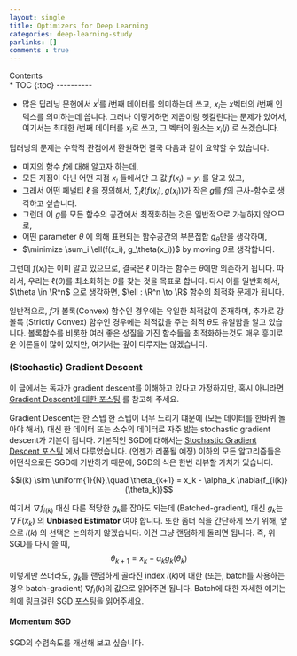 ```yaml
---
layout: single
title: Optimizers for Deep Learning
categories: deep-learning-study
parlinks: []
comments : true
---
```

<div id="toc">
Contents
</div>
* TOC
{:toc}
----------

* 많은 딥러닝 문헌에서 $x^i$를 $i$번째 데이터를 의미하는데 쓰고, $x_i$는 $x$벡터의 $i$번째 인덱스를 의미하는데 씁니다. 그러나 이렇게하면 제곱이랑 헷갈린다는 문제가 있어서, 여기서는 최대한 $i$번째 데이터를 $x_i$로 쓰고, 그 벡터의 원소는 $x_i(j)$ 로 쓰겠습니다.

딥러닝의 문제는 수학적 관점에서 환원하면 결국 다음과 같이 요약할 수 있습니다. 
- 미지의 함수 $f$에 대해 알고자 하는데, 
- 모든 지점이 아닌 어떤 지점 $x_i$ 들에서만 그 값 $f(x_i) = y_i$ 를 알고 있고, 
- 그래서 어떤 페널티 $\ell$ 을 정의해서, $\sum_i \ell(f(x_i), g(x_i))$가 작은 $g$를 $f$의 근사-함수로 생각하고 싶습니다.
- 그런데 이 $g$를 모든 함수의 공간에서 최적화하는 것은 일반적으로 가능하지 않으므로, 
- 어떤 parameter $\theta$ 에 의해 표현되는 함수공간의 부분집합 $g_\theta$만을 생각하며,
- $\minimize \sum_i \ell(f(x_i), g_\theta(x_i))$ by moving $\theta$로 생각합니다. 

그런데 $f(x_i)$는 이미 알고 있으므로, 결국은 $\ell$ 이라는 함수는 $\theta$에만 의존하게 됩니다. 따라서, 우리는 $\ell(\theta)$를 최소화하는 $\theta$를 찾는 것을 목표로 합니다. 다시 이를 일반화해서, $\theta \in \R^n$ 으로 생각하면, $\ell : \R^n \to \R$ 함수의 최적화 문제가 됩니다. 

일반적으로, $f$가 볼록(Convex) 함수인 경우에는 유일한 최적값이 존재하며, 추가로 강볼록 (Strictly Convex) 함수인 경우에는 최적값을 주는 최적 $\theta$도 유일함을 알고 있습니다. 볼록함수를 비롯한 여러 좋은 성질을 가진 함수들을 최적화하는것도 매우 흥미로운 이론들이 많이 있지만, 여기서는 깊이 다루지는 않겠습니다.

### (Stochastic) Gradient Descent
이 글에서는 독자가 gradient descent를 이해하고 있다고 가정하지만, 혹시 아니라면 [Gradient Descent에 대한 포스팅](/deep-learning-study/opt-and-gd) 를 참고해 주세요. 

Gradient Descent는 한 스텝 한 스텝이 너무 느리기 떄문에 (모든 데이터를 한바퀴 돌아야 해서), 대신 한 데이터 또는 소수의 데이터로 자주 밟는 stochastic gradient descent가 기본이 됩니다. 기본적인 SGD에 대해서는 [Stochastic Gradient Descent 포스팅](/deep-learning-study/sgd) 에서 다루었습니다. (언젠가 리폼될 예정) 이하의 모든 알고리즘들은 어떤식으로든 SGD에 기반하기 때문에, SGD의 식은 한번 리뷰할 가치가 있습니다. 

$$i(k) \sim \uniform{1}{N},\quad \theta_{k+1} = x_k - \alpha_k \nabla{f_{i(k)}(\theta_k)}$$

여기서 $\nabla f_{i(k)}$ 대신 다른 적당한 $g_k$를 잡아도 되는데 (Batched-gradient), 대신 $g_k$는 $\nabla F(x_k)$ 의 **Unbiased Estimator** 여야 합니다. 또한 좀더 식을 간단하게 쓰기 위해, 앞으로 $i(k)$ 의 선택은 논의하지 않겠습니다. 이건 그냥 랜덤하게 돌리면 됩니다. 즉, 위 SGD를 다시 쓸 때,  
$$\theta_{k+1} = x_k - \alpha_k g_k(\theta_k)$$
이렇게만 쓰더라도, $g_k$를 랜덤하게 골라진 index $i(k)$에 대한 (또는, batch를 사용하는 경우 batch-gradient) $\nabla f_i(k)$의 값으로 읽어주면 됩니다. Batch에 대한 자세한 얘기는 위에 링크걸린 SGD 포스팅을 읽어주세요.

#### Momentum SGD
SGD의 수렴속도를 개선해 보고 싶습니다. 

